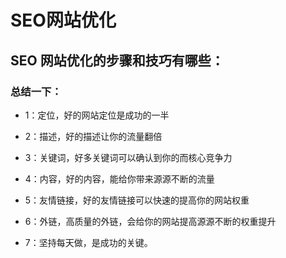 # SEO网站优化

## SEO 网站优化的步骤和技巧有哪些：

### 总结一下：
* 1：定位，好的网站定位是成功的一半

* 2：描述，好的描述让你的流量翻倍

* 3：关键词，好多关键词可以确认到你的而核心竞争力

* 4：内容，好的内容，能给你带来源源不断的流量

* 5：友情链接，好的友情链接可以快速的提高你的网站权重

* 6：外链，高质量的外链，会给你的网站提高源源不断的权重提升

* 7：坚持每天做，是成功的关键。

